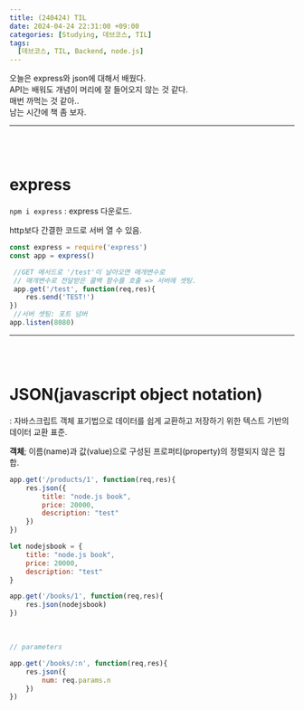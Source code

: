 ```yaml
---
title: (240424) TIL
date: 2024-04-24 22:31:00 +09:00
categories: [Studying, 데브코스, TIL]
tags: 
  [데브코스, TIL, Backend, node.js]
---
```


오늘은 express와 json에 대해서 배웠다. <br>API는 배워도 개념이 머리에 잘 들어오지 않는 것 같다. <br>매번 까먹는 것 같아..<br>남는 시간에 책 좀 보자.

---

<br>
<br>

express
===
`npm i express` : express 다운로드.

http보다 간결한 코드로 서버 열 수 있음.

```jsx
const express = require('express')
const app = express()

 //GET 메서드로 '/test'이 날아오면 매개변수로
 // 매개변수로 전달받은 콜백 함수를 호출 => 서버에 셋팅.
 app.get('/test', function(req,res){
    res.send('TEST!')
})
 //서버 셋팅: 포트 넘버
app.listen(8080)
```
---

<br><br>

JSON(javascript object notation)
===
: 자바스크립트 객체 표기법으로 데이터를 쉽게 교환하고 저장하기 위한 텍스트 기반의 데이터 교환 표준.

**객체**; 이름(name)과 값(value)으로 구성된 프로퍼티(property)의 정렬되지 않은 집합.

```jsx
app.get('/products/1', function(req,res){
    res.json({
        title: "node.js book",
        price: 20000,
        description: "test"
    })
})
```
```jsx
let nodejsbook = {
    title: "node.js book",
    price: 20000,
    description: "test"
}

app.get('/books/1', function(req,res){
    res.json(nodejsbook)
})
```

<br>

```jsx
// parameters

app.get('/books/:n', function(req,res){
    res.json({
        num: req.params.n
    })
})
```

